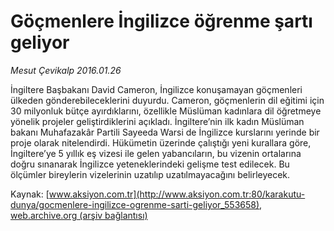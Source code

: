 # Göçmenlere İngilizce öğrenme şartı geliyor

*Mesut Çevikalp 2016.01.26*

<div class="pNewsDetailMainContent ctx_content" itemprop="articleBody">
 <p>
  İngiltere Başbakanı David Cameron, İngilizce konuşamayan göçmenleri ülkeden gönderebileceklerini duyurdu. Cameron, göçmenlerin dil eğitimi için 30 milyonluk bütçe ayırdıklarını, özellikle Müslüman kadınlara dil öğretmeye yönelik projeler geliştirdiklerini açıkladı. İngiltere’nin ilk kadın Müslüman bakanı Muhafazakâr Partili Sayeeda Warsi de İngilizce kurslarını yerinde bir proje olarak nitelendirdi. Hükümetin üzerinde çalıştığı yeni kurallara göre, İngiltere’ye 5 yıllık eş vizesi ile gelen yabancıların, bu vizenin ortalarına doğru sınanarak İngilizce yeteneklerindeki gelişme test edilecek. Bu ölçümler bireylerin vizelerinin uzatılıp uzatılmayacağını belirleyecek.
 </p>
</div>


Kaynak: [www.aksiyon.com.tr](http://www.aksiyon.com.tr:80/karakutu-dunya/gocmenlere-ingilizce-ogrenme-sarti-geliyor_553658), [web.archive.org (arşiv bağlantısı)](http://web.archive.org/web/20160203121536/http://www.aksiyon.com.tr:80/karakutu-dunya/gocmenlere-ingilizce-ogrenme-sarti-geliyor_553658)
